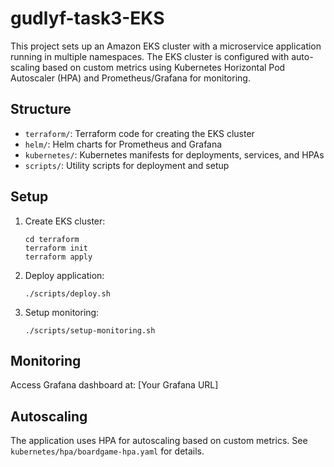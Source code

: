 # gudlyf-task3-EKS

This project sets up an Amazon EKS cluster with a microservice application running in multiple namespaces. The EKS cluster is configured with auto-scaling based on custom metrics using Kubernetes Horizontal Pod Autoscaler (HPA) and Prometheus/Grafana for monitoring.

## Structure

- `terraform/`: Terraform code for creating the EKS cluster
- `helm/`: Helm charts for Prometheus and Grafana
- `kubernetes/`: Kubernetes manifests for deployments, services, and HPAs
- `scripts/`: Utility scripts for deployment and setup

## Setup

1. Create EKS cluster:
   ```
   cd terraform
   terraform init
   terraform apply
   ```

2. Deploy application:
   ```
   ./scripts/deploy.sh
   ```

3. Setup monitoring:
   ```
   ./scripts/setup-monitoring.sh
   ```

## Monitoring

Access Grafana dashboard at: [Your Grafana URL]

## Autoscaling

The application uses HPA for autoscaling based on custom metrics. See `kubernetes/hpa/boardgame-hpa.yaml` for details.